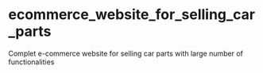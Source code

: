 # ecommerce_website_for_selling_car_parts
Complet e-commerce website for selling car parts with large number of functionalities
